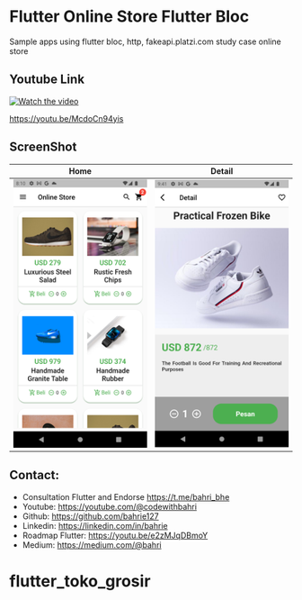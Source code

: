 # Flutter Online Store Flutter Bloc

Sample apps using flutter bloc, http, fakeapi.platzi.com study case online store

## Youtube Link

[![Watch the video](https://img.youtube.com/vi/McdoCn94yis/sddefault.jpg)](https://youtu.be/McdoCn94yis)

https://youtu.be/McdoCn94yis

## ScreenShot

| Home        | Detail    |
|--------------|-----------|
| <img src="1.png" width="300"/> | <img src="2.png" width="300"/>      |

## Contact:
* Consultation Flutter and Endorse https://t.me/bahri_bhe
* Youtube: https://youtube.com/@codewithbahri
* Github: https://github.com/bahrie127
* Linkedin: https://linkedin.com/in/bahrie
* Roadmap Flutter: https://youtu.be/e2zMJqDBmoY
* Medium: https://medium.com/@bahri

# flutter_toko_grosir
